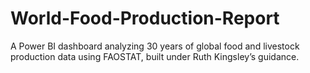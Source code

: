 # World-Food-Production-Report
A Power BI dashboard analyzing 30 years of global food and livestock production data using FAOSTAT, built under Ruth Kingsley’s guidance.
